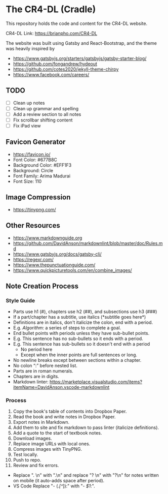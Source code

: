 # The CR4-DL (Cradle)

This repository holds the code and content for the CR4-DL website.

CR4-DL Link: <https://brianpho.com/CR4-DL>

The website was built using Gatsby and React-Bootstrap, and the theme was heavily inspired by

- <https://www.gatsbyjs.org/starters/gatsbyjs/gatsby-starter-blog/>
- <https://github.com/fongandrew/hydeout>
- <https://github.com/cotes2020/jekyll-theme-chirpy>
- <https://www.facebook.com/careers/>

## TODO

- [ ] Clean up notes
- [ ] Clean up grammar and spelling
- [ ] Add a review section to all notes
- [ ] Fix scrollbar shifting content
- [ ] Fix iPad view

## Favicon Generator

- <https://favicon.io/>
- Font Color: #677B8C
- Background Color: #EFF1F3
- Background: Circle
- Font Family: Arima Madurai
- Font Size: 110

## Image Compression

- <https://tinypng.com/>

## Other Resources

- <https://www.markdownguide.org>
- <https://github.com/DavidAnson/markdownlint/blob/master/doc/Rules.md>
- <https://www.gatsbyjs.org/docs/gatsby-cli/>
- <https://regexr.com/>
- <https://www.thepunctuationguide.com/>
- <https://www.quickpicturetools.com/en/combine_images/>

## Note Creation Process

### Style Guide

- Parts use h1 (\#), chapters use h2 (\#\#), and subsections use h3 (\#\#\#)
- If a part/chapter has a subtitle, use italics (\*subtitle goes here\*)
- Definitions are in italics, don't italicize the colon, end with a period.
- E.g. *Algorithm*: a series of steps to complete a goal.
- End bullet points with periods unless they have sub-bullet points.
- E.g. This sentence has no sub-bullets so it ends with a period.
- E.g. This sentence has sub-bullets so it doesn't end with a period
    - No period here
    - Except when the inner points are full sentences or long.
- No newline breaks except between sections within a chapter.
- No colon “:” before nested list.
- Parts are in roman numerals.
- Chapters are in digits.
- Markdown linter: <https://marketplace.visualstudio.com/items?itemName=DavidAnson.vscode-markdownlint>

### Process

1. Copy the book's table of contents into Dropbox Paper.
2. Read the book and write notes in Dropbox Paper.
3. Export notes in Markdown.
4. Add them to site and fix markdown to pass linter (italicize definitions).
5. Add a quote to the start of textbook notes.
6. Download images.
7. Replace image URLs with local ones.
8. Compress images with TinyPNG.
9. Test locally.
10. Push to repo.
11. Review and fix errors.

- Replace "\. \n" with ".\n" and replace "\? \n" with "?\n" for notes written on mobile (it auto-adds space after period).
- VS Code Replace "- (.*[^*]):" with "- *$1*:".
